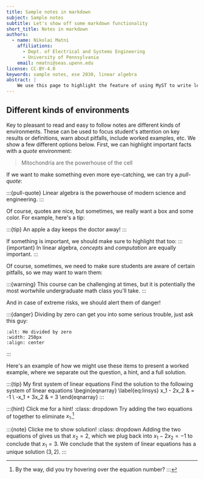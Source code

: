 ```yaml
---
title: Sample notes in markdown
subject: Sample notes
subtitle: Let's show off some markdown functionality
short_title: Notes in markdown
authors:
  - name: Nikolai Matni
    affiliations:
      - Dept. of Electrical and Systems Engineering
      - University of Pennsylvania
    email: nmatni@seas.upenn.edu
license: CC-BY-4.0
keywords: sample notes, ese 2030, linear algebra
abstract: |
    We use this page to highlight the feature of using MyST to write lecture notes in markdown.  We have a companion page where we show how interactive code can be embedded, modified, and run from within your browser!
---
```


## Different kinds of environments

Key to pleasant to read and easy to follow notes are different kinds of environments.  These can be used to focus student's attention on key results or definitions, warn about pitfalls, include worked examples, etc.  We show a few different options below.  First, we can highlight important facts with a _quote_ environment:

> Mitochondria are the powerhouse of the cell

If we want to make something even more eye-catching, we can try a _pull-quote_:

:::{pull-quote}
Linear algebra is the powerhouse of modern science and engineering.
:::

Of course, quotes are nice, but sometimes, we really want a box and some color.  For example, here's a tip:

:::{tip}
An apple a day keeps the doctor away!
:::

If something is important, we should make sure to highlight that too:
:::{important}
In linear algebra, _concepts_ and _computation_ are equally important.
:::

Of course, sometimes, we need to make sure students are aware of certain pitfalls, so we may want to warn them:

:::{warning}
This course can be challenging at times, but it is potentially the most wortwhile undergraduate math class you'll take.
:::

And in case of extreme risks, we should alert them of danger!

:::{danger}
Dividing by zero can get you into some serious trouble, just ask this guy:
```{image} divide_by_zero.png
:alt: He divided by zero
:width: 250px
:align: center
```
:::

Here's an example of how we might use these items to present a worked example, where we separate out the question, a hint, and a full solution.

:::{tip} My first system of linear equations
Find the solution to the following system of linear equations
\begin{eqnarray}
\label{eq:linsys}
x_1 - 2x_2 & = -1 \\
-x_1 + 3x_2 & = 3
\end{eqnarray}
:::

:::{hint} Click me for a hint!
:class: dropdown
Try adding the two equations of [](eq:linsys) together to eliminate $x_1$.[^note]

[^note]: By the way, did you try hovering over the equation number?
:::

:::{note} Clicke me to show solution!
:class: dropdown
Adding the two equations of [](eq:linsys) gives us that $x_2 = 2$, which we plug back into $x_1 - 2x_2 = -1$ to conclude that $x_1=3$.  We conclude that the system of linear equations [](eq:linsys) has a unique solution $(3,2)$.
:::

[2i2c]: https://2i2c.org/
[curvenote]: https://curvenote.com
[docutils]: https://docutils.sourceforge.io/
[executablebooks]: https://executablebooks.org/
[jupyterbook]: https://jupyterbook.org/
[jupyterlab-myst]: https://github.com/executablebooks/jupyterlab-myst
[sphinx]: https://www.sphinx-doc.org/
